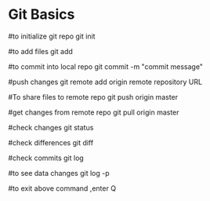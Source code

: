 # Git Basics
#to initialize git repo
git init 

#to add files
git add <file name>  

#to commit into local repo
git commit -m "commit message"

#push changes
git remote add origin remote repository URL

#To share files to remote repo 
git push origin master 

#get changes from remote repo
git pull origin master

#check changes
git status

#check differences
git diff

#check commits
git log

#to see data changes
git log -p

#to exit above command ,enter Q
